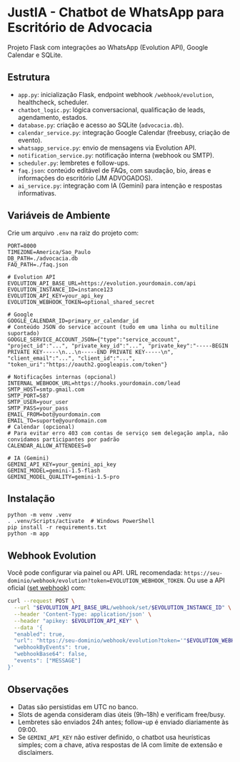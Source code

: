 # JustIA - Chatbot de WhatsApp para Escritório de Advocacia

Projeto Flask com integrações ao WhatsApp (Evolution API), Google Calendar e SQLite.

## Estrutura
- `app.py`: inicialização Flask, endpoint webhook `/webhook/evolution`, healthcheck, scheduler.
- `chatbot_logic.py`: lógica conversacional, qualificação de leads, agendamento, estados.
- `database.py`: criação e acesso ao SQLite (`advocacia.db`).
- `calendar_service.py`: integração Google Calendar (freebusy, criação de evento).
- `whatsapp_service.py`: envio de mensagens via Evolution API.
- `notification_service.py`: notificação interna (webhook ou SMTP).
- `scheduler.py`: lembretes e follow-ups.
- `faq.json`: conteúdo editável de FAQs, com saudação, bio, áreas e informações do escritório (JM ADVOGADOS).
 - `ai_service.py`: integração com IA (Gemini) para intenção e respostas informativas.

## Variáveis de Ambiente
Crie um arquivo `.env` na raiz do projeto com:

```
PORT=8000
TIMEZONE=America/Sao_Paulo
DB_PATH=./advocacia.db
FAQ_PATH=./faq.json

# Evolution API
EVOLUTION_API_BASE_URL=https://evolution.yourdomain.com/api
EVOLUTION_INSTANCE_ID=instance123
EVOLUTION_API_KEY=your_api_key
EVOLUTION_WEBHOOK_TOKEN=optional_shared_secret

# Google
GOOGLE_CALENDAR_ID=primary_or_calendar_id
# Conteúdo JSON do service account (tudo em uma linha ou multiline suportado)
GOOGLE_SERVICE_ACCOUNT_JSON={"type":"service_account", "project_id":"...", "private_key_id":"...", "private_key":"-----BEGIN PRIVATE KEY-----\n...\n-----END PRIVATE KEY-----\n", "client_email":"...", "client_id":"...", "token_uri":"https://oauth2.googleapis.com/token"}

# Notificações internas (opcional)
INTERNAL_WEBHOOK_URL=https://hooks.yourdomain.com/lead
SMTP_HOST=smtp.gmail.com
SMTP_PORT=587
SMTP_USER=your_user
SMTP_PASS=your_pass
EMAIL_FROM=bot@yourdomain.com
EMAIL_TO=suporte@yourdomain.com
# Calendar (opcional)
# Para evitar erro 403 com contas de serviço sem delegação ampla, não convidamos participantes por padrão
CALENDAR_ALLOW_ATTENDEES=0

# IA (Gemini)
GEMINI_API_KEY=your_gemini_api_key
GEMINI_MODEL=gemini-1.5-flash
GEMINI_MODEL_QUALITY=gemini-1.5-pro
```

## Instalação
```
python -m venv .venv
. .venv/Scripts/activate  # Windows PowerShell
pip install -r requirements.txt
python -m app
```

## Webhook Evolution
Você pode configurar via painel ou API. URL recomendada: `https://seu-dominio/webhook/evolution?token=EVOLUTION_WEBHOOK_TOKEN`.
Ou use a API oficial ([set webhook](https://doc.evolution-api.com/v2/api-reference/webhook/set)) com:
```bash
curl --request POST \
  --url "$EVOLUTION_API_BASE_URL/webhook/set/$EVOLUTION_INSTANCE_ID" \
  --header 'Content-Type: application/json' \
  --header "apikey: $EVOLUTION_API_KEY" \
  --data '{
  "enabled": true,
  "url": "https://seu-dominio/webhook/evolution?token='"$EVOLUTION_WEBHOOK_TOKEN"'",
  "webhookByEvents": true,
  "webhookBase64": false,
  "events": ["MESSAGE"]
}'
```

## Observações
- Datas são persistidas em UTC no banco.
- Slots de agenda consideram dias úteis (9h–18h) e verificam free/busy.
- Lembretes são enviados 24h antes; follow-up é enviado diariamente às 09:00.
- Se `GEMINI_API_KEY` não estiver definido, o chatbot usa heurísticas simples; com a chave, ativa respostas de IA com limite de extensão e disclaimers.
